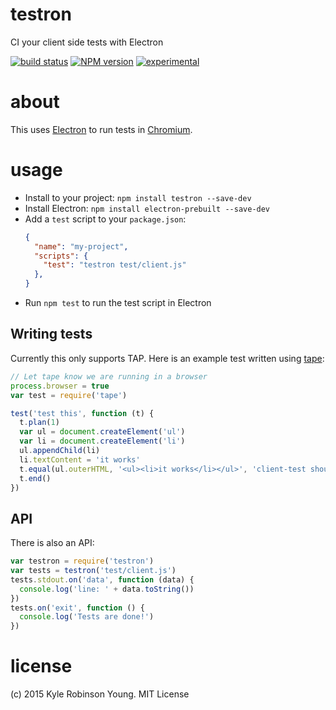 # testron
CI your client side tests with Electron

[![build status](https://secure.travis-ci.org/shama/testron.svg)](https://travis-ci.org/shama/testron)
[![NPM version](https://badge.fury.io/js/testron.svg)](https://badge.fury.io/js/testron)
[![experimental](http://hughsk.github.io/stability-badges/dist/experimental.svg)](http://github.com/hughsk/stability-badges)

# about
This uses [Electron](https://github.com/atom/electron) to run tests in
[Chromium](http://www.chromium.org/).

# usage

* Install to your project: `npm install testron --save-dev`
* Install Electron: `npm install electron-prebuilt --save-dev`
* Add a `test` script to your `package.json`:  
    ```json
    {
      "name": "my-project",
      "scripts": {
        "test": "testron test/client.js"
      },
    }
    ```
* Run `npm test` to run the test script in Electron

## Writing tests
Currently this only supports TAP. Here is an example test written using [tape](https://www.npmjs.com/package/tape):

```js
// Let tape know we are running in a browser
process.browser = true
var test = require('tape')

test('test this', function (t) {
  t.plan(1)
  var ul = document.createElement('ul')
  var li = document.createElement('li')
  ul.appendChild(li)
  li.textContent = 'it works'
  t.equal(ul.outerHTML, '<ul><li>it works</li></ul>', 'client-test should have worked')
  t.end()
})
```

## API
There is also an API:

```js
var testron = require('testron')
var tests = testron('test/client.js')
tests.stdout.on('data', function (data) {
  console.log('line: ' + data.toString())
})
tests.on('exit', function () {
  console.log('Tests are done!')
})
```

# license
(c) 2015 Kyle Robinson Young. MIT License
